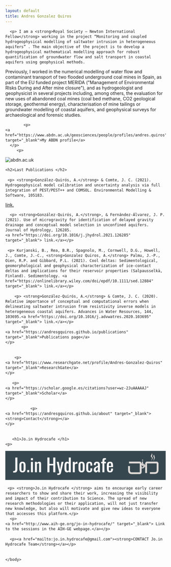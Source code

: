 ```yaml
---
layout: default
title: Andres Gonzalez Quiros
---
```



<html>
  <head>
    <title>Andres Gonzalez Quiros</title>
  </head>
  <body>
    
	  <p> I am a <strong>Royal Society – Newton International Fellow</strong> working in the project “Monitoring and coupled hydrogeophysical modelling of saltwater intrusion in heterogeneous aquifers” . The main objective of the project is to develop a hydrogeophysical mathematical modelling approach for robust quantification of groundwater flow and salt transport in coastal aquifers using geophysical methods.

Previously, I worked in the numerical modelling of water flow and contaminant transport of two flooded underground coal mines in Spain, as part of the EU funded project MERIDA ("Management of Environmental RIsks During and After mine closure"), and as hydrogeologist and geophysicist in several projects including, among others, the evaluation for new uses of abandoned coal mines (coal bed methane, CO2 geological storage, geothermal energy), characterisation of mine tailings or groundwater modelling of coastal aquifers, and geophysical surveys for archaeological and forensic studies.</p> 
  
    	    <p>
    <a href="https://www.abdn.ac.uk/geosciences/people/profiles/andres.quiros" target="_blank">My ABDN profile</a>
	  </p>  
	     <p>
  <img src="https://www.abdn.ac.uk/global/images/layout/UoA_525_Logo_Web.svg?cb=20200607" alt="abdn.ac.uk"> 
      </p> 
     
    
    <h2>Last Publications </h2>
      
     <p> <strong>González-Quirós, A.</strong> & Comte, J. C. (2021). Hydrogeophysical model calibration and uncertainty analysis via full integration of PEST/PEST++ and COMSOL. Environmental Modelling & Software, 105183.
<a href="https://doi.org/10.1016/j.envsoft.2021.105183" target="_blank"> link.</a></p>
	  
	  <p> <strong>González-Quirós, A.</strong>, & Fernández-Álvarez, J. P. (2021). Use of microgravity for identification of delayed gravity drainage and conceptual model selection in unconfined aquifers. Journal of Hydrology, 126285.
    <a href="https://doi.org/10.1016/j.jhydrol.2021.126285" target="_blank"> link.</a></p>
	  
	 <p> Kurjanski, B., Rea, B.R., Spagnolo, M., Cornwell, D.G., Howell, J., Comte, J.-C., <strong>Gonzalez Quiros, A.</strong> Palmu, J.-P., Oien, R.P. and Gibbard, P.L. (2021). Cool deltas: Sedimentological, geomorphological and geophysical characterization of ice-contact deltas and implications for their reservoir properties (Salpausselkä, Finland). Sedimentology. <a href="https://onlinelibrary.wiley.com/doi/epdf/10.1111/sed.12884" target="_blank"> link.</a></p>

   	    <p> <strong>González-Quirós, A.</strong> & Comte, J. C. (2020). Relative importance of conceptual and computational errors when delineating saltwater intrusion from resistivity inverse models in heterogeneous coastal aquifers. Advances in Water Resources, 144, 103695.<a href="https://doi.org/10.1016/j.advwatres.2020.103695" target="_blank"> link.</a></p>
	  	   <p>
    <a href="https://andresgquiros.github.io/publications" target="_blank">Publications page</a>
    </p>
	
			
	    <p>
    <a href="https://www.researchgate.net/profile/Andres-Gonzalez-Quiros" target="_blank">ResearchGate</a>
    </p>
	  
	   <p>
    <a href="https://scholar.google.es/citations?user=wz-2JuAAAAAJ" target="_blank">Scholar</a>
    </p>
	  
	  	  	   <p>
    <a href="https://andresgquiros.github.io/about" target="_blank"><strong>Contact</strong></a>
    </p>

	
	   <h1>Jo.in Hydrocafe </h1>
    <p>
<img src="jpg/join_hydrocafe_banner.jpg">      
	  </p>
	
     <p> <strong>Jo.in Hydrocafe </strong> aims to encourage early career researchers to show and share their work, increasing the visibility and impact of their contribution to Science. The spread of new research methodologies or their application, will not just transfer new knowledge, but also will motivate and give new ideas to everyone that accesses this platform.</p>
	  <p>
    <a href="http://www.aih-ge.org/jo-in-hydrocafe/" target="_blank"> Link to the sessions in the AIH-GE webpage.</a></p>
	   
	  <p><a href="mailto:jo.in.hydrocafe@gmail.com"><strong>CONTACT Jo.in Hydrocafe Team</strong></a></p>
	
	    
	</body>
	
</html>
